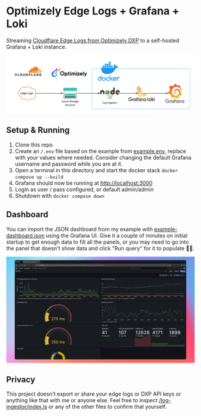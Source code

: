 # Optimizely Edge Logs + Grafana + Loki

Streaming [Cloudflare Edge Logs from Optimizely DXP](https://docs.developers.optimizely.com/content-management-system/docs/logging-options#edge-logs-streaming-using-cdn-beta) to a self-hosted Grafana + Loki instance.

![tech stack](https://github.com/jacobpretorius/Opti.Edge.Logs.Grafana/blob/main/images/tech.png)

## Setup & Running

1. Clone this repo
2. Create an `/.env` file based on the example from [example.env](https://github.com/jacobpretorius/Opti.Edge.Logs.Grafana/blob/main/example.env), replace with your values where needed. Consider changing the default Grafana username and password while you are at it.
3. Open a terminal in this directory and start the docker stack `docker compose up --build`
4. Grafana should now be running at [http://localhost:3000](http://localhost:3000)
5. Login as user / pass configured, or default admin/admin
6. Shutdown with `docker compose down`

## Dashboard

You can import the JSON dashboard from my example with [example-dashboard.json](https://github.com/jacobpretorius/Opti.Edge.Logs.Grafana/blob/main/example-dashboard.json) using the Grafana UI. Give it a couple of minutes on initial startup to get enough data to fill all the panels, or you may need to go into the panel that doesn't show data and click "Run query" for it to populate 🤷‍♂️.

![example dashboard](https://github.com/jacobpretorius/Opti.Edge.Logs.Grafana/blob/main/images/example-dashboard.png)

## Privacy

This project doesn't export or share your edge logs or DXP API keys or anything like that with me or anyone else. Feel free to inspect [/log-ingestor/index.js](https://github.com/jacobpretorius/Opti.Edge.Logs.Grafana/blob/main/log-ingestor/index.js) or any of the other files to confirm that yourself.
